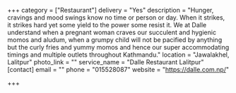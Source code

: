 +++
category = ["Restaurant"]
delivery = "Yes"
description = "Hunger, cravings and mood swings know no time or person or day. When it strikes, it strikes hard yet some yield to the power some resist it. We at Dalle understand when a pregnant woman craves our succulent and hygienic momos and aludum, when a grumpy child will not be pacified by anything but the curly fries and yummy momos and hence our super accommodating timings and multiple outlets throughout Kathmandu."
location = "Jawalakhel, Lalitpur"
photo_link = ""
service_name = "Dalle Restaurant Lalitpur"
[contact]
email = ""
phone = "015528087"
website = "https://dalle.com.np/"

+++
